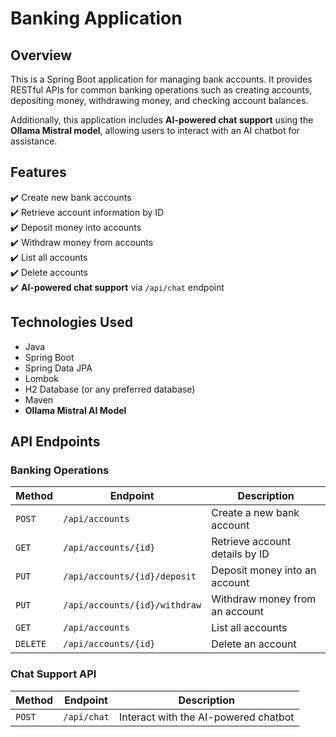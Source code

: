 # Banking Application  

## Overview  
This is a Spring Boot application for managing bank accounts. It provides RESTful APIs for common banking operations such as creating accounts, depositing money, withdrawing money, and checking account balances.  

Additionally, this application includes **AI-powered chat support** using the **Ollama Mistral model**, allowing users to interact with an AI chatbot for assistance.  

## Features  
✔️ Create new bank accounts  
✔️ Retrieve account information by ID  
✔️ Deposit money into accounts  
✔️ Withdraw money from accounts  
✔️ List all accounts  
✔️ Delete accounts  
✔️ **AI-powered chat support** via `/api/chat` endpoint  

## Technologies Used  
- Java  
- Spring Boot  
- Spring Data JPA  
- Lombok  
- H2 Database (or any preferred database)  
- Maven  
- **Ollama Mistral AI Model**  

## API Endpoints  

### **Banking Operations**  
| Method | Endpoint | Description |  
|--------|---------|-------------|  
| `POST` | `/api/accounts` | Create a new bank account |  
| `GET` | `/api/accounts/{id}` | Retrieve account details by ID |  
| `PUT` | `/api/accounts/{id}/deposit` | Deposit money into an account |  
| `PUT` | `/api/accounts/{id}/withdraw` | Withdraw money from an account |  
| `GET` | `/api/accounts` | List all accounts |  
| `DELETE` | `/api/accounts/{id}` | Delete an account |  

### **Chat Support API**  
| Method | Endpoint | Description |  
|--------|---------|-------------|  
| `POST` | `/api/chat` | Interact with the AI-powered chatbot |  
